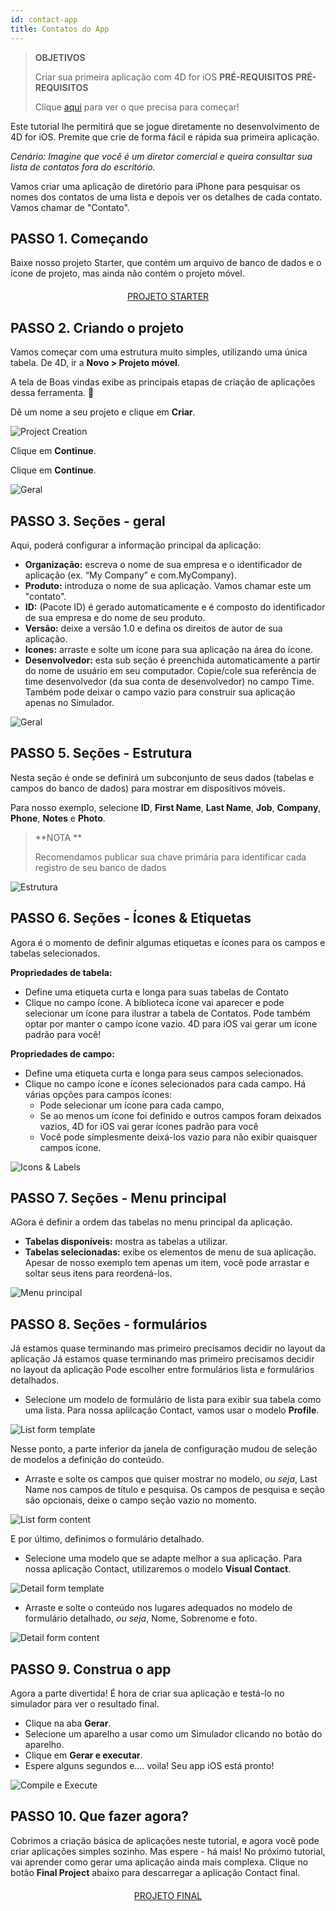 ```yaml
---
id: contact-app
title: Contatos do App
---
```



> **OBJETIVOS**
> 
> Criar sua primeira aplicação com 4D for iOS **PRÉ-REQUISITOS**
> **PRÉ-REQUISITOS**
> 
> Clique [aqui](prerequisites.html) para ver o que precisa para começar!

Este tutorial lhe permitirá que se jogue diretamente no desenvolvimento de 4D for iOS. Premite que crie de forma fácil e rápida sua primeira aplicação.

*Cenário: Imagine que você é um diretor comercial e queira consultar sua lista de contatos fora do escritório.*

Vamos criar uma aplicação de diretório para iPhone para pesquisar os nomes dos contatos de uma lista e depois ver os detalhes de cada contato. Vamos chamar de "Contato".

## PASSO 1. Começando
Baixe nosso projeto Starter, que contém um arquivo de banco de dados e o ícone de projeto, mas ainda não contém o  projeto móvel.

<div markdown="1" style="text-align: center; margin-top: 20px">

<a class="button"
href="https://github.com/4d-go-mobile/tutorial-StarterContactApp/releases/download/0.0.1/tutorial-StarterContactApp.zip">PROJETO STARTER</a>
</div>

## PASSO 2. Criando o projeto

Vamos começar com uma estrutura muito simples, utilizando uma única tabela. De 4D, ir a **Novo > Projeto móvel**.

A tela de Boas vindas exibe as principais etapas de criação de aplicações dessa ferramenta. 🙂

Dê um nome a seu projeto e clique em **Criar**.

![Project Creation](assets/en/contact-app/Project-creation-4D-for-iOS.png)

Clique em **Continue**.

Clique em **Continue**.

![Geral](assets/en/contact-app/Contact-app-android-sdk-download.png)


## PASSO 3. Seções - geral

Aqui, poderá configurar a informação principal da aplicação:

* **Organização:** escreva o nome de sua empresa e o identificador de aplicação (ex. “My Company” e com.MyCompany).
* **Produto:** introduza o nome de sua aplicação. Vamos chamar este um "contato".
* **ID:** (Pacote ID) é gerado automaticamente e é composto  do identificador de sua empresa e do nome de seu produto.
* **Versão:** deixe a versão 1.0 e defina os direitos de autor de sua aplicação.
* **Icones:** arraste e solte um ícone para sua aplicação na área do ícone.
* **Desenvolvedor:** esta sub seção é preenchida automaticamente a partir do nome de usuário em seu computador. Copie/cole sua referência de time desenvolvedor (da sua conta de desenvolvedor) no campo Time. Também pode deixar o campo vazio para construir sua aplicação apenas no Simulador.

![Geral](assets/en/contact-app/Contact-app-general-section-4D-for-iOS.png)

## PASSO 5. Seções - Estrutura

Nesta seção é onde se definirá um subconjunto de seus dados (tabelas e campos do banco de dados) para mostrar em dispositivos móveis.

Para nosso exemplo, selecione **ID**, **First Name**, **Last Name**, **Job**, **Company**, **Phone**, **Notes** e **Photo**.

> **NOTA **
> 
> Recomendamos publicar sua chave primária para identificar cada registro de seu banco de dados


![Estrutura](assets/en/contact-app/Contact-app-structure-section-4D-for-iOS.png)

## PASSO 6. Seções - Ícones & Etiquetas

Agora é o momento de definir algumas etiquetas e ícones para os campos e tabelas selecionados.

**Propriedades de tabela:**

* Define uma etiqueta curta e longa para suas tabelas de Contato
* Clique no campo ícone. A biblioteca ícone vai aparecer e pode selecionar um ícone para ilustrar a tabela de Contatos. Pode também optar por manter o campo ícone vazio. 4D para iOS vai gerar um ícone padrão para você!

**Propriedades de campo:**

* Define uma etiqueta curta e longa para seus campos selecionados.
* Clique no campo ícone e ícones selecionados para cada campo. Há várias opções para campos ícones:
    * Pode selecionar um ícone para cada campo,
    * Se ao menos um ícone foi definido e outros campos foram deixados vazios, 4D for iOS vai gerar ícones padrão para você
    * Você pode simplesmente deixá-los vazio para não exibir quaisquer campos ícone.

![Icons & Labels](assets/en/contact-app/Contact-app-icons-labels-section-4D-for-iOS.png)

## PASSO 7. Seções - Menu principal

AGora é definir a ordem das tabelas no menu principal da aplicação.

* **Tabelas disponíveis:** mostra as tabelas a utilizar.
* **Tabelas selecionadas:** exibe os elementos de menu de sua aplicação. Apesar de nosso exemplo tem apenas um item, você pode arrastar e soltar seus itens para reordená-los.

![Menu principal](assets/en/contact-app/Contact-app-main-menu-section-4D-for-iOS.png)

## PASSO 8. Seções - formulários

Já estamos quase terminando mas primeiro precisamos decidir no layout da aplicação Já estamos quase terminando mas primeiro precisamos decidir no layout da aplicação Pode escolher entre formulários lista e formulários detalhados.

* Selecione um modelo de formulário de lista para exibir sua tabela como uma lista. Para nossa aplilcação Contact, vamos usar o modelo **Profile**.

![List form template](assets/en/contact-app/ListformTemplate-form-section-4D-for-iOS.png)

Nesse ponto, a parte inferior da janela de configuração mudou de seleção de modelos a definição do conteúdo.

* Arraste e solte os campos que quiser mostrar no modelo, <i>ou seja</i>, Last Name nos campos de título e pesquisa. Os campos de pesquisa e seção são opcionais, deixe o campo seção vazio no momento.

![List form content](assets/en/contact-app/ListformContent-form-section-4D-for-iOS.png)

E por último, definimos o formulário detalhado.

* Selecione uma modelo que se adapte melhor a sua aplicação. Para nossa aplicação Contact, utilizaremos o modelo **Visual Contact**.

![Detail form template](assets/en/contact-app/DetailformTemplate-form-section-4D-for-iOS.png)


* Arraste e solte o conteúdo nos lugares adequados no modelo de formulário detalhado, <i>ou seja</i>, Nome, Sobrenome e foto.

![Detail form content](assets/en/contact-app/DetailformContent-form-section-4D-for-iOS.png)

## PASSO 9. Construa o app

Agora a parte divertida! É hora de criar sua aplicação e testá-lo no simulador para ver o resultado final.

* Clique na aba **Gerar**.
* Selecione um aparelho a usar como um Simulador clicando no botão do aparelho.
* Clique em  **Gerar e executar**.
* Espere alguns segundos e…. voila! Seu app iOS está pronto!

![Compile e Execute](assets/en/contact-app/Build-the-app-simulator.png)

## PASSO 10. Que fazer agora?

Cobrimos a criação básica de aplicações neste tutorial, e agora você pode criar aplicações simples sozinho. Mas espere - há mais! No próximo tutorial, vai aprender como gerar uma aplicação ainda mais complexa. Clique no botão **Final Project** abaixo para descarregar a aplicação Contact final.

<div markdown="1" style="text-align: center; margin-top: 20px; margin-bottom: 20px">
<a class="button"
href="https://github.com/4d-go-mobile/tutorial-ContactApp/releases/latest/download/tutorial-ContactApp.zip">PROJETO FINAL</a>
</div>
